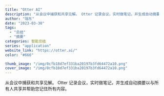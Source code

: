 ```yaml
---
title: "Otter AI"
description: "从会议中捕获和共享见解。 Otter 记录会议，实时做笔记，并生成自动摘要以与所有人共享并帮助您记住所有内容。 "
author: "瑞东"
date: "2023-03-30"
tags:
  - "总结"
  - "摘要"
categories: 智能总结
series: "application"
website_link: "https://otter.ai/"
color: "#666"

thumb_image: "/img/0cfb18d7ef331ba20197b3fd64472a10.png"
cover_image: "/img/0cfb18d7ef331ba20197b3fd64472a10.png"
---
```


从会议中捕获和共享见解。 Otter 记录会议，实时做笔记，并生成自动摘要以与所有人共享并帮助您记住所有内容。 